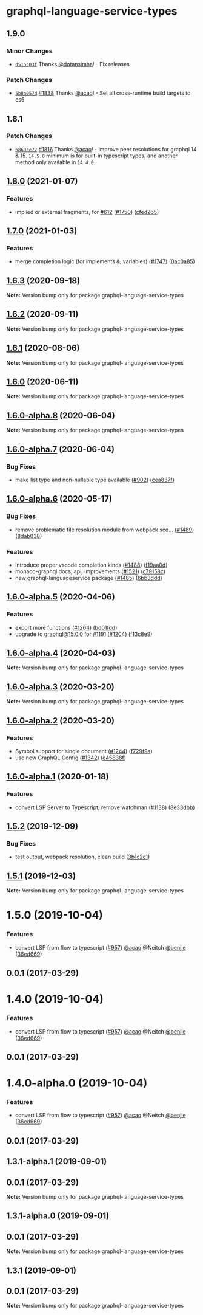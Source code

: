 # graphql-language-service-types

## 1.9.0

### Minor Changes

- [`d515c03f`](https://github.com/the-guild-org/graphiql/commit/d515c03fffc46da64f9bed4919588ba2ec025eff) Thanks [@dotansimha](https://github.com/dotansimha)! - Fix releases

### Patch Changes

- [`5b8a057d`](https://github.com/the-guild-org/graphiql/commit/5b8a057dd64ebecc391be32176a2403bb9d9ff92) [#1838](https://github.com/graphql/graphiql/pull/1838) Thanks [@acao](https://github.com/acao)! - Set all cross-runtime build targets to es6

## 1.8.1

### Patch Changes

- [`6869ce77`](https://github.com/graphql/graphiql/commit/6869ce7767050787db5f1017abf82fa5a52fc97a) [#1816](https://github.com/graphql/graphiql/pull/1816) Thanks [@acao](https://github.com/acao)! - improve peer resolutions for graphql 14 & 15. `14.5.0` minimum is for built-in typescript types, and another method only available in `14.4.0`

## [1.8.0](https://github.com/graphql/graphiql/compare/graphql-language-service-types@1.7.0...graphql-language-service-types@1.8.0) (2021-01-07)

### Features

- implied or external fragments, for [#612](https://github.com/graphql/graphiql/issues/612) ([#1750](https://github.com/graphql/graphiql/issues/1750)) ([cfed265](https://github.com/graphql/graphiql/commit/cfed265e3cf31875b39ea517781a217fcdfcadc2))

## [1.7.0](https://github.com/graphql/graphiql/compare/graphql-language-service-types@1.6.3...graphql-language-service-types@1.7.0) (2021-01-03)

### Features

- merge completion logic (for implements &, variables) ([#1747](https://github.com/graphql/graphiql/issues/1747)) ([0ac0a85](https://github.com/graphql/graphiql/commit/0ac0a856cfc715d7885a9965a9a9114ef2ca4b1a))

## [1.6.3](https://github.com/graphql/graphiql/compare/graphql-language-service-types@1.6.2...graphql-language-service-types@1.6.3) (2020-09-18)

**Note:** Version bump only for package graphql-language-service-types

## [1.6.2](https://github.com/graphql/graphiql/compare/graphql-language-service-types@1.6.1...graphql-language-service-types@1.6.2) (2020-09-11)

**Note:** Version bump only for package graphql-language-service-types

## [1.6.1](https://github.com/graphql/graphiql/compare/graphql-language-service-types@1.6.0...graphql-language-service-types@1.6.1) (2020-08-06)

**Note:** Version bump only for package graphql-language-service-types

## [1.6.0](https://github.com/graphql/graphiql/compare/graphql-language-service-types@1.6.0-alpha.8...graphql-language-service-types@1.6.0) (2020-06-11)

**Note:** Version bump only for package graphql-language-service-types

## [1.6.0-alpha.8](https://github.com/graphql/graphiql/compare/graphql-language-service-types@1.6.0-alpha.7...graphql-language-service-types@1.6.0-alpha.8) (2020-06-04)

**Note:** Version bump only for package graphql-language-service-types

## [1.6.0-alpha.7](https://github.com/graphql/graphiql/compare/graphql-language-service-types@1.6.0-alpha.6...graphql-language-service-types@1.6.0-alpha.7) (2020-06-04)

### Bug Fixes

- make list type and non-nullable type available ([#902](https://github.com/graphql/graphiql/issues/902)) ([cea837f](https://github.com/graphql/graphiql/commit/cea837ff77c36dadb01b4302282821b00d7f5f2f))

## [1.6.0-alpha.6](https://github.com/graphql/graphiql/compare/graphql-language-service-types@1.6.0-alpha.5...graphql-language-service-types@1.6.0-alpha.6) (2020-05-17)

### Bug Fixes

- remove problematic file resolution module from webpack sco… ([#1489](https://github.com/graphql/graphiql/issues/1489)) ([8dab038](https://github.com/graphql/graphiql/commit/8dab0385772f443f73b559e2c668080733168236))

### Features

- introduce proper vscode completion kinds ([#1488](https://github.com/graphql/graphiql/issues/1488)) ([f19aa0d](https://github.com/graphql/graphiql/commit/f19aa0ddde6109526c101c8a487f43bbb8238394))
- monaco-graphql docs, api, improvements ([#1521](https://github.com/graphql/graphiql/issues/1521)) ([c79158c](https://github.com/graphql/graphiql/commit/c79158c72e976ab286e7ec3fded7f3e2d24e50d0))
- new graphql-languageservice package ([#1485](https://github.com/graphql/graphiql/issues/1485)) ([6bb3ddd](https://github.com/graphql/graphiql/commit/6bb3dddf1f97db4bc193bb7fd9de1ada8d8c8ef9))

## [1.6.0-alpha.5](https://github.com/graphql/graphiql/compare/graphql-language-service-types@1.6.0-alpha.4...graphql-language-service-types@1.6.0-alpha.5) (2020-04-06)

### Features

- export more functions ([#1264](https://github.com/graphql/graphiql/issues/1264)) ([bd01fdd](https://github.com/graphql/graphiql/commit/bd01fdd95fddb74b416213cdea17c1e1872ca513))
- upgrade to graphql@15.0.0 for [#1191](https://github.com/graphql/graphiql/issues/1191) ([#1204](https://github.com/graphql/graphiql/issues/1204)) ([f13c8e9](https://github.com/graphql/graphiql/commit/f13c8e9d0e66df4b051b332c7d02f4bb83e07ffd))

## [1.6.0-alpha.4](https://github.com/graphql/graphiql/compare/graphql-language-service-types@1.6.0-alpha.3...graphql-language-service-types@1.6.0-alpha.4) (2020-04-03)

**Note:** Version bump only for package graphql-language-service-types

## [1.6.0-alpha.3](https://github.com/graphql/graphiql/compare/graphql-language-service-types@1.6.0-alpha.2...graphql-language-service-types@1.6.0-alpha.3) (2020-03-20)

**Note:** Version bump only for package graphql-language-service-types

## [1.6.0-alpha.2](https://github.com/graphql/graphiql/compare/graphql-language-service-types@1.6.0-alpha.0...graphql-language-service-types@1.6.0-alpha.2) (2020-03-20)

### Features

- Symbol support for single document ([#1244](https://github.com/graphql/graphiql/issues/1244)) ([f729f9a](https://github.com/graphql/graphiql/commit/f729f9a3c20362f4515bf3037347a07cc3690b38))
- use new GraphQL Config ([#1342](https://github.com/graphql/graphiql/issues/1342)) ([e45838f](https://github.com/graphql/graphiql/commit/e45838f5ba579e05b20f1a147ce431478ffad9aa))

## [1.6.0-alpha.1](https://github.com/graphql/graphiql/compare/graphql-language-service-types@1.5.2...graphql-language-service-types@1.6.0-alpha.1) (2020-01-18)

### Features

- convert LSP Server to Typescript, remove watchman ([#1138](https://github.com/graphql/graphiql/issues/1138)) ([8e33dbb](https://github.com/graphql/graphiql/commit/8e33dbb))

## [1.5.2](https://github.com/graphql/graphiql/compare/graphql-language-service-types@1.5.1...graphql-language-service-types@1.5.2) (2019-12-09)

### Bug Fixes

- test output, webpack resolution, clean build ([3b1c2c1](https://github.com/graphql/graphiql/commit/3b1c2c1))

## [1.5.1](https://github.com/graphql/graphiql/compare/graphql-language-service-types@1.5.0...graphql-language-service-types@1.5.1) (2019-12-03)

**Note:** Version bump only for package graphql-language-service-types

# 1.5.0 (2019-10-04)

### Features

- convert LSP from flow to typescript ([#957](https://github.com/graphql/graphiql/issues/957)) [@acao](https://github.com/acao) @Neitch [@benjie](https://github.com/benjie) ([36ed669](https://github.com/graphql/graphiql/commit/36ed669))

## 0.0.1 (2017-03-29)

# 1.4.0 (2019-10-04)

### Features

- convert LSP from flow to typescript ([#957](https://github.com/graphql/graphiql/issues/957)) [@acao](https://github.com/acao) @Neitch [@benjie](https://github.com/benjie) ([36ed669](https://github.com/graphql/graphiql/commit/36ed669))

## 0.0.1 (2017-03-29)

# 1.4.0-alpha.0 (2019-10-04)

### Features

- convert LSP from flow to typescript ([#957](https://github.com/graphql/graphiql/issues/957)) [@acao](https://github.com/acao) @Neitch [@benjie](https://github.com/benjie) ([36ed669](https://github.com/graphql/graphiql/commit/36ed669))

## 0.0.1 (2017-03-29)

## 1.3.1-alpha.1 (2019-09-01)

## 0.0.1 (2017-03-29)

**Note:** Version bump only for package graphql-language-service-types

## 1.3.1-alpha.0 (2019-09-01)

## 0.0.1 (2017-03-29)

**Note:** Version bump only for package graphql-language-service-types

## 1.3.1 (2019-09-01)

## 0.0.1 (2017-03-29)

**Note:** Version bump only for package graphql-language-service-types
